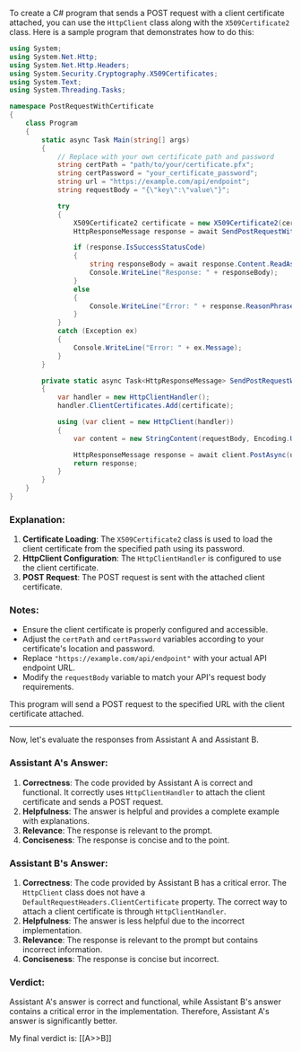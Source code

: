 
To create a C# program that sends a POST request with a client certificate attached, you can use the `HttpClient` class along with the `X509Certificate2` class. Here is a sample program that demonstrates how to do this:

```csharp
using System;
using System.Net.Http;
using System.Net.Http.Headers;
using System.Security.Cryptography.X509Certificates;
using System.Text;
using System.Threading.Tasks;

namespace PostRequestWithCertificate
{
    class Program
    {
        static async Task Main(string[] args)
        {
            // Replace with your own certificate path and password
            string certPath = "path/to/your/certificate.pfx";
            string certPassword = "your_certificate_password";
            string url = "https://example.com/api/endpoint";
            string requestBody = "{\"key\":\"value\"}";

            try
            {
                X509Certificate2 certificate = new X509Certificate2(certPath, certPassword);
                HttpResponseMessage response = await SendPostRequestWithCertificate(url, requestBody, certificate);

                if (response.IsSuccessStatusCode)
                {
                    string responseBody = await response.Content.ReadAsStringAsync();
                    Console.WriteLine("Response: " + responseBody);
                }
                else
                {
                    Console.WriteLine("Error: " + response.ReasonPhrase);
                }
            }
            catch (Exception ex)
            {
                Console.WriteLine("Error: " + ex.Message);
            }
        }

        private static async Task<HttpResponseMessage> SendPostRequestWithCertificate(string url, string requestBody, X509Certificate2 certificate)
        {
            var handler = new HttpClientHandler();
            handler.ClientCertificates.Add(certificate);

            using (var client = new HttpClient(handler))
            {
                var content = new StringContent(requestBody, Encoding.UTF8, "application/json");

                HttpResponseMessage response = await client.PostAsync(url, content);
                return response;
            }
        }
    }
}
```

### Explanation:
1. **Certificate Loading**: The `X509Certificate2` class is used to load the client certificate from the specified path using its password.
2. **HttpClient Configuration**: The `HttpClientHandler` is configured to use the client certificate.
3. **POST Request**: The POST request is sent with the attached client certificate.

### Notes:
- Ensure the client certificate is properly configured and accessible.
- Adjust the `certPath` and `certPassword` variables according to your certificate's location and password.
- Replace `"https://example.com/api/endpoint"` with your actual API endpoint URL.
- Modify the `requestBody` variable to match your API's request body requirements.

This program will send a POST request to the specified URL with the client certificate attached.

---

Now, let's evaluate the responses from Assistant A and Assistant B.

### Assistant A's Answer:
1. **Correctness**: The code provided by Assistant A is correct and functional. It correctly uses `HttpClientHandler` to attach the client certificate and sends a POST request.
2. **Helpfulness**: The answer is helpful and provides a complete example with explanations.
3. **Relevance**: The response is relevant to the prompt.
4. **Conciseness**: The response is concise and to the point.

### Assistant B's Answer:
1. **Correctness**: The code provided by Assistant B has a critical error. The `HttpClient` class does not have a `DefaultRequestHeaders.ClientCertificate` property. The correct way to attach a client certificate is through `HttpClientHandler`.
2. **Helpfulness**: The answer is less helpful due to the incorrect implementation.
3. **Relevance**: The response is relevant to the prompt but contains incorrect information.
4. **Conciseness**: The response is concise but incorrect.

### Verdict:
Assistant A's answer is correct and functional, while Assistant B's answer contains a critical error in the implementation. Therefore, Assistant A's answer is significantly better.

My final verdict is: [[A>>B]]